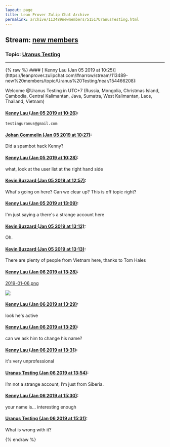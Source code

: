 ```yaml
---
layout: page
title: Lean Prover Zulip Chat Archive 
permalink: archive/113489newmembers/51517UranusTesting.html
---
```


## Stream: [new members](https://leanprover-community.github.io/archive/113489newmembers/index.html)
### Topic: [Uranus Testing](https://leanprover-community.github.io/archive/113489newmembers/51517UranusTesting.html)

---

<base href="https://leanprover.zulipchat.com">
{% raw %}
#### [ Kenny Lau (Jan 05 2019 at 10:25)](https://leanprover.zulipchat.com/#narrow/stream/113489-new%20members/topic/Uranus%20Testing/near/154466208):
<p>Welcome <span class="user-mention" data-user-id="197930">@Uranus Testing</span> in UTC+7 (Russia, Mongolia, Christmas Island, Cambodia, Central Kalimantan, Java, Sumatra, West Kalimantan, Laos, Thailand, Vietnam)</p>

#### [ Kenny Lau (Jan 05 2019 at 10:26)](https://leanprover.zulipchat.com/#narrow/stream/113489-new%20members/topic/Uranus%20Testing/near/154466250):
<p><code>testinguranus@gmail.com</code></p>

#### [ Johan Commelin (Jan 05 2019 at 10:27)](https://leanprover.zulipchat.com/#narrow/stream/113489-new%20members/topic/Uranus%20Testing/near/154466264):
<p>Did a spambot hack Kenny?</p>

#### [ Kenny Lau (Jan 05 2019 at 10:28)](https://leanprover.zulipchat.com/#narrow/stream/113489-new%20members/topic/Uranus%20Testing/near/154466306):
<p>what, look at the user list at the right hand side</p>

#### [ Kevin Buzzard (Jan 05 2019 at 12:57)](https://leanprover.zulipchat.com/#narrow/stream/113489-new%20members/topic/Uranus%20Testing/near/154470832):
<p>What's going on here? Can we clear up? This is off topic right?</p>

#### [ Kenny Lau (Jan 05 2019 at 13:09)](https://leanprover.zulipchat.com/#narrow/stream/113489-new%20members/topic/Uranus%20Testing/near/154471193):
<p>I'm just saying a there's a strange account here</p>

#### [ Kevin Buzzard (Jan 05 2019 at 13:12)](https://leanprover.zulipchat.com/#narrow/stream/113489-new%20members/topic/Uranus%20Testing/near/154471300):
<p>Oh.</p>

#### [ Kevin Buzzard (Jan 05 2019 at 13:13)](https://leanprover.zulipchat.com/#narrow/stream/113489-new%20members/topic/Uranus%20Testing/near/154471308):
<p>There are plenty of people from Vietnam here, thanks to Tom Hales</p>

#### [ Kenny Lau (Jan 06 2019 at 13:28)](https://leanprover.zulipchat.com/#narrow/stream/113489-new%20members/topic/Uranus%20Testing/near/154514226):
<p><a href="/user_uploads/3121/4p2KzF03LNNWpXSLryTEic7i/2019-01-06.png" target="_blank" title="2019-01-06.png">2019-01-06.png</a></p>
<div class="message_inline_image"><a href="/user_uploads/3121/4p2KzF03LNNWpXSLryTEic7i/2019-01-06.png" target="_blank" title="2019-01-06.png"><img src="/user_uploads/3121/4p2KzF03LNNWpXSLryTEic7i/2019-01-06.png"></a></div>

#### [ Kenny Lau (Jan 06 2019 at 13:29)](https://leanprover.zulipchat.com/#narrow/stream/113489-new%20members/topic/Uranus%20Testing/near/154514227):
<p>look he's active</p>

#### [ Kenny Lau (Jan 06 2019 at 13:29)](https://leanprover.zulipchat.com/#narrow/stream/113489-new%20members/topic/Uranus%20Testing/near/154514235):
<p>can we ask him to change his name?</p>

#### [ Kenny Lau (Jan 06 2019 at 13:31)](https://leanprover.zulipchat.com/#narrow/stream/113489-new%20members/topic/Uranus%20Testing/near/154514296):
<p>it's very unprofessional</p>

#### [ Uranus Testing (Jan 06 2019 at 13:54)](https://leanprover.zulipchat.com/#narrow/stream/113489-new%20members/topic/Uranus%20Testing/near/154514935):
<p>I’m not a strange account, I’m just from Siberia.</p>

#### [ Kenny Lau (Jan 06 2019 at 15:30)](https://leanprover.zulipchat.com/#narrow/stream/113489-new%20members/topic/Uranus%20Testing/near/154518226):
<p>your name is... interesting enough</p>

#### [ Uranus Testing (Jan 06 2019 at 15:31)](https://leanprover.zulipchat.com/#narrow/stream/113489-new%20members/topic/Uranus%20Testing/near/154518255):
<p>What is wrong with it?</p>


{% endraw %}
